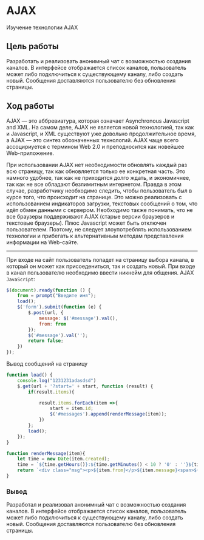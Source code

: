 # AJAX
Изучение технологии AJAX

## Цель работы
Разработать и реализовать анонимный чат с возможностью создания каналов. В интерфейсе отображается список каналов, пользователь может либо подключиться к существующему каналу, либо создать новый. Сообщения доставляются пользователю без обновления страницы.

## Ход работы

AJAX — это аббревиатура, которая означает Asynchronous Javascript and XML. На самом деле, AJAX не является новой технологией, так как и Javascript, и XML существуют уже довольно продолжительное время, а AJAX — это синтез обозначенных технологий. AJAX чаще всего ассоцириуется с термином Web 2.0 и преподносится как новейшее Web-приложение.

При использовании AJAX нет необходимости обновлять каждый раз всю страницу, так как обновляется только ее конкретная часть. Это намного удобнее, так как не приходится долго ждать, и экономичнее, так как не все обладают безлимитным интернетом. Правда в этом случае, разработчику необходимо следить, чтобы пользователь был в курсе того, что происходит на странице. Это можно реализовать с использованием индикаторов загрузки, текстовых сообщений о том, что идёт обмен данными с сервером. Необходимо также понимать, что не все браузеры поддерживают AJAX (старые версии браузеров и текстовые браузеры). Плюс Javascript может быть отключен пользователем. Поэтому, не следует злоупотреблять использованием технологии и прибегать к альтернативным методам представления информации на Web-сайте.

---

При входе на сайт пользователь попадет на страницу выбора канала, в который он может как присоедениться, так и создать новый.
При входе в канал пользователю необходимо ввести никнейм для общения.
AJAX `JavaScript`:
```javascript
$(document).ready(function () {
    from = prompt("Введите имя");
    load();
    $('form').submit(function (e) {
        $.post(url, {
            message: $('#message').val(),
            from: from
        });
        $('#message').val('');
        return false;
    })
});
```
Вывод сообщений на страницу 
```javascript
function load() {
    console.log("1231231adasdsd")
    $.get(url + '?start=' + start, function (result) {
        if(result.items){

            result.items.forEach(item =>{
                start = item.id;
                $('#messages').append(renderMessage(item));
            })
        };
        load();
    });
}

function renderMessage(item){
    let time = new Date(item.created);
    time = `${time.getHours()}:${time.getMinutes() < 10 ? '0' : ''}${time.getMinutes()}`;
    return `<div class="msg"><p>${item.from}</p>${item.message}<span>${time}</span></div>`;
}
```

### Вывод
Разработал и реализовал анонимный чат с возможностью создания каналов. В интерфейсе отображается список каналов, пользователь может либо подключиться к существующему каналу, либо создать новый. Сообщения доставляются пользователю без обновления страницы.
